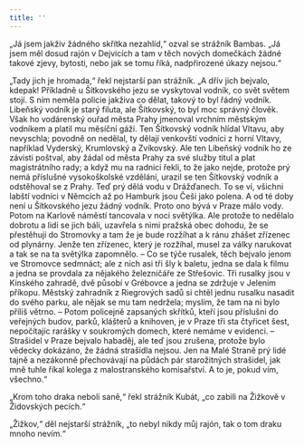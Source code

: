 ```yaml
---
title: ''
---
```


„Já jsem jakživ žádného skřítka nezahlíd,“ ozval se strážník Bambas. „Já jsem měl dosud rajón v Dejvicích a tam v těch nových domečkách žádné takové zjevy, bytosti, nebo jak se tomu říká, nadpřirozené úkazy nejsou.“

„Tady jich je hromada,“ řekl nejstarší pan strážník. „A dřív jich bejvalo, kdepak! Příkladně u Šítkovského jezu se vyskytoval vodník, co svět světem stojí. S ním neměla policie jakživa co dělat, takový to byl řádný vodník. Libeňský vodník je starý filuta, ale Šítkovský, to byl moc správný člověk. Však ho vodárenský ouřad města Prahy jmenoval vrchním městským vodníkem a platil mu měsíční gáži. Ten Šítkovský vodník hlídal Vltavu, aby nevyschla; povodně on nedělal, ty dělají venkovští vodníci z horní Vltavy, například Vyderský, Krumlovský a Zvíkovský. Ale ten Libeňský vodník ho ze závisti poštval, aby žádal od města Prahy za své služby titul a plat magistrátního rady; a když mu na radnici řekli, to že jako nejde, protože prý nemá příslušné vysokoškolské vzdělání, urazil se ten Šítkovský vodník a odstěhoval se z Prahy. Teď prý dělá vodu v Drážďanech. To se ví, všichni labští vodníci v Němcích až po Hamburk jsou Češi jako polena. A od té doby není u Šítkovského jezu žádný vodník. Proto ono bývá v Praze málo vody. Potom na Karlově náměstí tancovala v noci světýlka. Ale protože to nedělalo dobrotu a lidi se jich báli, uzavřela s nimi pražská obec dohodu, že se přestěhují do Stromovky a tam že je bude rozžíhat a k ránu zhášet zřízenec od plynárny. Jenže ten zřízenec, který je rozžíhal, musel za války narukovat a tak se na ta světýlka zapomnělo. – Co se týče rusalek, těch bejvalo jenom ve Stromovce sedmnáct; ale z nich asi tři šly k baletu, jedna se dala k filmu a jedna se provdala za nějakého železničáře ze Střešovic. Tři rusalky jsou v Kinského zahradě, dvě působí v Grébovce a jedna se zdržuje v Jelením příkopu. Městský zahradník z Riegrových sadů si chtěl jednu rusalku nasadit do svého parku, ale nějak se mu tam nedržela; myslím, že tam na ni bylo příliš větrno. – Potom policejně zapsaných skřítků, kteří jsou příslušni do veřejných budov, parků, klášterů a knihoven, je v Praze tři sta čtyřicet šest, nepočítajíc rarášky v soukromých domech, které nemáme v evidenci. – Strašidel v Praze bejvalo habaděj, ale teď jsou zrušena, protože bylo vědecky dokázáno, že žádná strašidla nejsou. Jen na Malé Straně prý lidé tajně a nezákonně přechovávají na půdách pár starožitných strašidel, jak mně tuhle říkal kolega z malostranského komisařství. A to je, pokud vím, všechno.“

„Krom toho draka neboli saně,“ řekl strážník Kubát, „co zabili na Žižkově v Židovských pecích.“

„Žižkov,“ děl nejstarší strážník, „to nebyl nikdy můj rajón, tak o tom draku mnoho nevím.“
